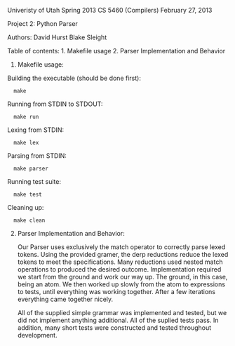 Univeristy of Utah
Spring 2013 
CS 5460 (Compilers)
February 27, 2013

Project 2: Python Parser

Authors: David Hurst
         Blake Sleight


Table of contents:
        1. Makefile usage
        2. Parser Implementation and Behavior



1. Makefile usage:

Building the executable (should be done first):
   
      make

Running from STDIN to STDOUT:
     
      make run

Lexing from STDIN:
	
      make lex

Parsing from STDIN:

      make parser

Running test suite:

      make test

Cleaning up:

      make clean



2. Parser Implementation and Behavior:
	
	Our Parser uses exclusively the match operator to correctly parse lexed tokens. Using the provided gramer, the derp reductions reduce the lexed tokens to meet 	the specifications. Many reductions used nested match operations to produced the desired outcome. Implementation required we start from the ground and work our way up. The ground, in this case, being an atom. We then worked up slowly from the atom to expressions to tests, until everything was working together. After a few iterations everything came together nicely.

	All of the supplied simple grammar was implemented and tested, but we did not implement anything additional. All of the suplied tests pass. In addition, many short tests were constructed and tested throughout development.
                   




        
